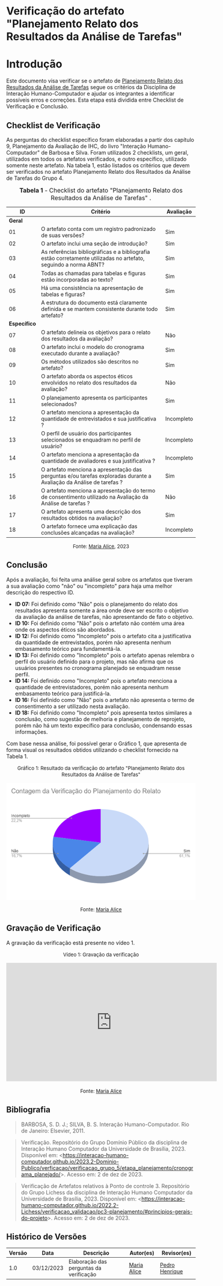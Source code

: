 # Verificação do artefato "Planejamento Relato dos Resultados da Análise de Tarefas"

# Introdução

Este documento visa verificar se o artefato de [Planejamento Relato dos Resultados da Análise de Tarefas](../../../../design_avalaiacao_desenvolvimento/nivel1/analise_de_tarefas/planejamento_relato.md) segue os critérios da Disciplina de Interação Humano-Computador e ajudar os integrantes a identificar possíveis erros e correções. Esta etapa está dividida entre Checklist de Verificação e Conclusão.


## Checklist de Verificação

As perguntas do checklist específico foram elaboradas a partir dos capítulo 9, Planejamento da Avaliação de IHC, do livro "Interação Humano-Computador" de Barbosa e Silva. Foram utilizados 2 checklists, um geral, utilizados em todos os artefatos verificados, e outro específico, utilizado somente neste artefato. Na tabela 1, estão listados os critérios que devem ser verificados no artefato Planejamento Relato dos Resultados da Análise de Tarefas do Grupo 4.

<font size="3"><p style="text-align: center"><b>Tabela 1</b> - Checklist do artefato "Planejamento Relato dos Resultados da Análise de Tarefas" . </p></font>

| ID  | Critério                                                                                                         | Avaliação |
| --- | ---------------------------------------------------------------------------------------------------------------- | --------- |
|**Geral**| | |
| 01  | O artefato conta com um registro padronizado de suas versões?                                                    | Sim           |
| 02  | O artefato inclui uma seção de introdução?                                                                       |  Sim         |
| 03  | As referências bibliográficas e a bibliografia estão corretamente utilizadas no artefato, seguindo a norma ABNT? | Sim          |
| 04  | Todas as chamadas para tabelas e figuras estão incorporadas ao texto?  | Sim          |
| 05  | Há uma consistência na apresentação de tabelas e figuras?                                                        |  Sim         |
| 06  | A estrutura do documento está claramente definida e se mantem consistente durante todo artefato?                 | Sim          |
|**Específico**| | |
| 07  | O artefato delineia os objetivos para o relato dos resultados da avaliação? | Não          |
| 08  | O artefato inclui o modelo do cronograma executado durante a avaliação?                                          | Sim          |
| 09  | Os métodos utilizados são descritos no artefato?                                                                 | Sim           |
| 10  | O artefato aborda os aspectos éticos envolvidos no relato dos resultados da avaliação?                           | Não           |
| 11 | O planejamento apresenta os participantes selecionados? | Sim |	
| 12 | O artefato menciona a apresentação da quantidade de entrevistados e sua justificativa ? | Incompleto |		
| 13 | O perfil de usuário dos participantes selecionados se enquadram no perfil de usuário? | Incompleto |	
| 14 | O artefato menciona a apresentação da quantidade de avaliadores e sua justificativa ?	| Incompleto |	
| 15 | O artefato menciona a apresentação das perguntas e/ou tarefas exploradas durante a Avaliação da Análise de tarefas ? | Sim |		
| 16 | O artefato menciona a apresentação do termo de consentimento utilizado na Avaliação da Análise de tarefas ? | Não |		
| 17 | O artefato apresenta uma descrição dos resultados obtidos na avaliação?                                          | Sim           |
| 18 | O artefato fornece uma explicação das conclusões alcançadas na avaliação? | Incompleto|

<font size="2"><p style="text-align: center">Fonte: [Maria Alice](https://github.com/Maliz30), 2023</p></font>

## Conclusão

Após a avaliação, foi feita uma análise geral sobre os artefatos que tiveram a sua avaliação como "não" ou "incompleto" para haja uma melhor descrição do respectivo ID.

- **ID 07:** Foi definido como "Não" pois o planejamento do relato dos resultados apresenta somente a área onde deve ser escrito o objetivo da avaliação da análise de tarefas, não apresentando de fato o objetivo.
- **ID 10:** Foi definido como "Não" pois o artefato não contém uma área onde os aspectos éticos são abordados.
- **ID 12:** Foi definido como "Incompleto" pois o artefato cita a justificativa da quantidade de entrevistados, porém não apresenta nenhum embasamento teórico para fundamentá-la.
- **ID 13:** Foi definido como "Incompleto" pois o artefato apenas relembra o perfil do usuário definido para o projeto, mas não afirma que os usuários presentes no cronograma planejado se enquadram nesse perfil.
- **ID 14:** Foi definido como "Incompleto" pois o artefato menciona a quantidade de entrevistadores, porém não apresenta nenhum embasamento teórico para justificá-la.
- **ID 16:** Foi definido como "Não" pois o artefato não apresenta o termo de consentimento a ser utilizado nesta avaliação.
- **ID 18:** Foi definido como "Incompleto" pois apresenta textos similares a conclusão, como sugestão de melhoria e planejamento de reprojeto, porém não há um texto expecífico para conclusão, condensando essas informações. 

Com base nessa análise, foi possível gerar o Gráfico 1, que apresenta de forma visual os resultados obtidos utilizando o checklist fornecido na Tabela 1.

<center>

<font size="2"><p style="text-align: center">Gráfico 1: Resultado da verificação do artefato "Planejamento Relato dos Resultados da Análise de Tarefas"</p></font>

![Alt text](image-1.png)

<font size="2"><p style="text-align: center">Fonte: [Maria Alice](https://github.com/Maliz30)</p></font>

</center>


## Gravação de Verificação

A gravação da verificação está presente no vídeo 1.
<center>

<font size="2"><p style="text-align: center">Vídeo 1: Gravação da verificação</p></font>

<iframe width="560" height="315" src="https://www.youtube.com/embed/U7XYK3Z6ecs?si=zH4qZxcepeGPXyMO" title="YouTube video player" frameborder="0" allow="accelerometer; autoplay; clipboard-write; encrypted-media; gyroscope; picture-in-picture; web-share" allowfullscreen></iframe>

<font size="2"><p style="text-align: center">Fonte: [Maria Alice](https://github.com/Maliz30)</p></font>

</center>

## Bibliografia 

> BARBOSA, S. D. J.; SILVA, B. S. Interação Humano-Computador. Rio de Janeiro: Elsevier, 2011.

> Verificação. Repositório do Grupo Domínio Público da disciplina de Interação Humano Computador da Universidade de Brasília, 2023. Disponível em: <<https://interacao-humano-computador.github.io/2023.2-Dominio-Publico/verficacao/verificacao_grupo_5/etapa_planejamento/cronograma_planejado/>>. Acesso em: 2 de dez de 2023.

> Verificação de Artefatos relativos à Ponto de controle 3. Repositório do Grupo Lichess da disciplina de Interação Humano Computador da Universidade de Brasília, 2023. Disponível em: <<https://interacao-humano-computador.github.io/2022.2-Lichess/verificacao_validacao/pc3-planejamento/#principios-gerais-do-projeto>>. Acesso em: 2 de dez de 2023.


## Histórico de Versões

| Versão | Data       | Descrição                   | Autor(es)                                       | Revisor(es)                                    |
| ------ | ---------- | --------------------------- | ----------------------------------------------- | ---------------------------------------------- |
| 1.0    | 03/12/2023 | Elaboração das perguntas da verificação  |[Maria Alice](https://github.com/gustavofbs)| [Pedro Henrique](https://github.com/pedro-hsf)  |
